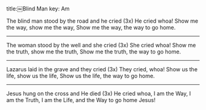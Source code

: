 title:￼Blind Man
key: Am

The blind man stood by the road and he cried (3x) 
He cried whoa!
Show me the way, show me the way,
Show me the way, the way to go home.

---

The woman stood by the well and she cried (3x) 
She cried whoa!
Show me the truth, show me the truth,
Show me the truth, the way to go home.

---

Lazarus laid in the grave and they cried (3x) 
They cried, whoa!
Show us the life, show us the life, 
Show us the life, the way to go home.

---

Jesus hung on the cross and He died (3x) 
He cried whoa,
I am the Way, I am the Truth,
I am the Life, and the Way to go home Jesus!